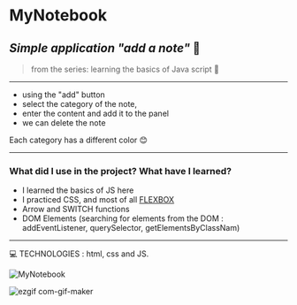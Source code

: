  <h1> MyNotebook </h1>

 
*<h2>Simple application  "add a note"* :blue_book:</h2>
>from the series: learning the basics of Java script  :muscle:

----


* using the "add" button
* select the category of the note,
* enter the content and add it to the panel
* we can delete the note

Each category has a different color :blush:

-------

<h3>What did I use in the project? What have I learned?</h3>

* I learned the basics of JS here
* I practiced CSS, and most of all [FLEXBOX](https://developer.mozilla.org/en-US/docs/Web/CSS/CSS_Flexible_Box_Layout/Basic_Concepts_of_Flexbox)
* Arrow and SWITCH functions
* DOM Elements (searching for elements from the DOM : addEventListener, querySelector, getElementsByClassNam)



-----


:computer: TECHNOLOGIES : html, css and JS.






![MyNotebook](https://user-images.githubusercontent.com/59742201/104838578-15563800-58bc-11eb-98a7-b28dbb571a83.png)


![ezgif com-gif-maker](https://user-images.githubusercontent.com/59742201/106279277-737c0700-623c-11eb-91b1-81619e8c807e.gif)
